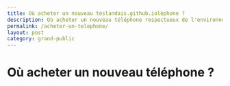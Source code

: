 ```yaml
---
title: Où acheter un nouveau téslandais.github.ioléphone ?
description: Où acheter un nouveau téléphone respectueux de l'environnement ?
permalink: /acheter-un-telephone/
layout: post
category: grand-public
---
```


# Où acheter un nouveau téléphone ?
